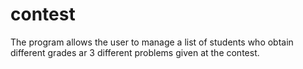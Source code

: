 # contest
The program allows the user to manage a list of students who obtain different grades ar 3 different problems given at the contest.
